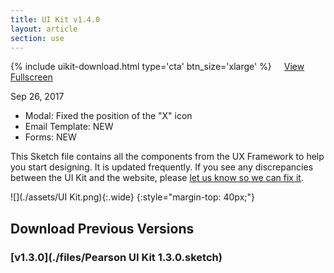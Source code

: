 ```yaml
---
title: UI Kit v1.4.0
layout: article
section: use
---
```


{% include uikit-download.html type='cta' btn_size='xlarge' %} <a class="pe-btn--btn_xlarge" href="https://sketch.cloud/s/qepzy/all/page-1/ui-kit" style="margin-left: 16px;">View Fullscreen</a>

Sep 26, 2017

 * Modal: Fixed the position of the "X" icon
 * Email Template: NEW
 * Forms: NEW

This Sketch file contains all the components from the UX Framework to help you start designing. It is updated frequently. If you see any discrepancies between the UI Kit and the website, please [let us know so we can fix it]({{site.baseurl}}/contact).


![](./assets/UI Kit.png){:.wide}
{:style="margin-top: 40px;"}

## Download Previous Versions

### [v1.3.0](./files/Pearson UI Kit 1.3.0.sketch)
